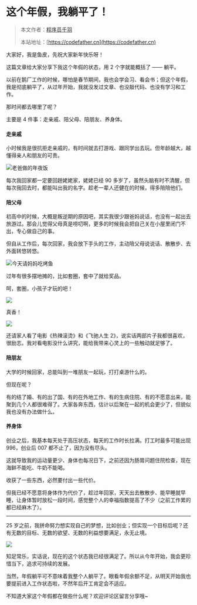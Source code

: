 # 这个年假，我躺平了！

> 本文作者：[程序员千羽](https://yuyuanweb.feishu.cn/wiki/Abldw5WkjidySxkKxU2cQdAtnah)
>
> 本站地址：[https://codefather.cn](https://codefather.cn)


大家好，我是鱼皮，先祝大家新年快乐呀！

这篇文章给大家分享下我这个年假的状态，用 2 个字就能概括了 —— 躺平。

以前在鹅厂工作的时候，哪怕是春节期间，我也会学会习、看会书；但这个年假，我是彻底躺平了，从过年开始，我就没发过文章、也没敲代码、也没有学习和工作。

那时间都去哪里了呢？

主要是 4 件事：走亲戚、陪父母、陪朋友、养身体。



#### 走亲戚

小时候我是很抗拒走亲戚的，有时间就去打游戏、跟同学出去玩。但年龄越大，越懂得亲人和朋友的可贵。

![老爸做的年夜饭](https://pic.yupi.icu/1/image-20240214234559439.png)

每次我回家都一定要回趟姥姥家，姥姥已经 90 多岁了，虽然头脑有时不清醒，但每次我回去时，都能叫出我的名字。趁老一辈人还健在的时候，得多陪陪他们。



#### 陪父母

初高中的时候，大概是叛逆期的原因吧，其实我很少跟爸妈说话，也没有一起出去旅游过。那会儿觉得父母真是唠叨啊，更多的时候我会把自己关在小屋里闭门不出，专心做自己的事。

但自从工作后，每次回家，我会放下手头的工作，主动陪父母说说话、散散步、去外面转悠转悠。

![今天请妈妈吃烤鱼](https://pic.yupi.icu/1/image-20240214234658486.png)

过年有很多摆地摊的，比如套圈，套中了就给奖品。

呵，套圈，小孩子才玩的吧！

![](https://pic.yupi.icu/1/image-20240214233233527.png)

真香！

![](https://pic.yupi.icu/1/image-20240214233609902.png)

还请家人看了电影《热辣滚烫》和《飞驰人生 2》，说实话两部片子我都很喜欢，很励志。我对看电影没什么讲究，能给我带来心灵上的一些触动就足够了。



#### 陪朋友

大学的时候回家，总能叫到一堆朋友一起玩，打打桌游什么的。

但现在呢？

有的结了婚、有的出了国、有的在外地工作、有的生病住院、有的不愿意出来，能聚到几个人都很难得了。大家各奔东西，估计以后聚在一起的机会更少了，但貌似我也没有办法做什么。



#### 养身体

创业之后，我基本每天处于高压状态，每天的工作时长拉满。打工时最多可能出现 996，创业后 007 都不止了，因为没有尽头。

这就导致我的运动量更少、身体也每况日下，之前还因为肠胃问题住院检查，现在海鲜不能吃、牛奶不能喝。

收获了一些东西，必然要付出一些代价。

但我已经不愿意将身体作为代价了，趁过年回家，天天出去散散步、能早睡就早睡，让身体暂时放松一段时间，感觉整个人的幸福指数提高了不少（之前工作累的都已经麻木了）。



---



25 岁之前，我拼命努力想实现自己的梦想，比如创业；但实现一个目标后呢？还有无数的目标、无数的欲望、无数的利益想要满足，永无止境。

![](https://pic.yupi.icu/1/image-20240214235354708-20240214235407061.png)

知足常乐，实话说，现在的这个状态我已经很满足了。所以从今年开始，我会更珍惜当下，追求可持续的发展。

当然，年假躺平可不意味着我整个人躺平了。眼看年假余额不足，从明天开始我也要提前进入工作状态啦，不然年后开工肯定会不适应。

不知道大家这个年假都在做些什么呢？欢迎评论区留言分享哦~